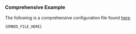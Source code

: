 ### Comprehensive Example

The following is a comprehensive configuration file found [here](https://github.com/ALSchwalm/transient/blob/master/test/config-files/comprehensive-config).

```
{EMBED_FILE_HERE}
```
